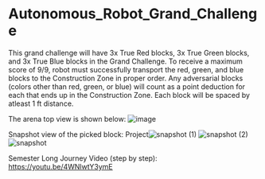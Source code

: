 # Autonomous_Robot_Grand_Challenge
This grand challenge will have 3x True Red blocks, 3x True Green blocks, and 3x True Blue blocks in the Grand Challenge.  To receive a maximum score of 9/9, robot must successfully transport the red, green, and blue blocks to the Construction Zone in proper order.  Any adversarial blocks (colors other than red, green, or blue) will count as a point deduction for each that ends up in the Construction Zone. Each block will be spaced by atleast 1 ft distance.

The arena top view is shown below:
![image](https://github.com/Arshad-Engineer/Autonomous_Robot_Grand_Challenge/assets/112987383/cffd1a4e-40f3-476b-b593-ec4e2621d5c6)


Snapshot view of the picked block:
Project![snapshot (1)](https://github.com/Arshad-Engineer/Autonomous_Robot_Grand_Challenge/assets/112987383/ba328714-fa84-4ede-92f0-ced09ed1b591)
![snapshot (2)](https://github.com/Arshad-Engineer/Autonomous_Robot_Grand_Challenge/assets/112987383/9536480f-f02e-4eba-832a-06e2eb12bb36)
![snapshot](https://github.com/Arshad-Engineer/Autonomous_Robot_Grand_Challenge/assets/112987383/20f944f6-44f6-45ed-85d5-00dfef214c17)

 Semester Long Journey Video (step by step): https://youtu.be/4WNlwtY3ymE


